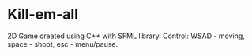 # Kill-em-all
2D Game created using C++ with SFML library.
Control: WSAD - moving, space - shoot, esc - menu/pause.
